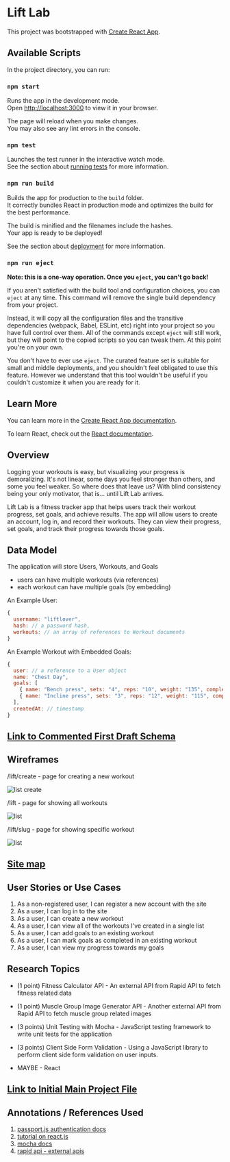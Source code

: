 # Lift Lab

This project was bootstrapped with [Create React App](https://github.com/facebook/create-react-app).


## Available Scripts

In the project directory, you can run:

### `npm start`

Runs the app in the development mode.\
Open [http://localhost:3000](http://localhost:3000) to view it in your browser.

The page will reload when you make changes.\
You may also see any lint errors in the console.

### `npm test`

Launches the test runner in the interactive watch mode.\
See the section about [running tests](https://facebook.github.io/create-react-app/docs/running-tests) for more information.

### `npm run build`

Builds the app for production to the `build` folder.\
It correctly bundles React in production mode and optimizes the build for the best performance.

The build is minified and the filenames include the hashes.\
Your app is ready to be deployed!

See the section about [deployment](https://facebook.github.io/create-react-app/docs/deployment) for more information.

### `npm run eject`

**Note: this is a one-way operation. Once you `eject`, you can't go back!**

If you aren't satisfied with the build tool and configuration choices, you can `eject` at any time. This command will remove the single build dependency from your project.

Instead, it will copy all the configuration files and the transitive dependencies (webpack, Babel, ESLint, etc) right into your project so you have full control over them. All of the commands except `eject` will still work, but they will point to the copied scripts so you can tweak them. At this point you're on your own.

You don't have to ever use `eject`. The curated feature set is suitable for small and middle deployments, and you shouldn't feel obligated to use this feature. However we understand that this tool wouldn't be useful if you couldn't customize it when you are ready for it.


## Learn More

You can learn more in the [Create React App documentation](https://facebook.github.io/create-react-app/docs/getting-started).

To learn React, check out the [React documentation](https://reactjs.org/).


## Overview

Logging your workouts is easy, but visualizing your progress is demoralizing. It's not linear, some days you feel stronger than others, and some you feel weaker. So where does that leave us? With blind consistency being your only motivator, that is... until Lift Lab arrives.

Lift Lab is a fitness tracker app that helps users track their workout progress, set goals, and achieve results. The app will allow users to create an account, log in, and record their workouts. They can view their progress, set goals, and track their progress towards those goals.


## Data Model

The application will store Users, Workouts, and Goals

* users can have multiple workouts (via references)
* each workout can have multiple goals (by embedding)

An Example User:

```javascript
{
  username: "liftlover",
  hash: // a password hash,
  workouts: // an array of references to Workout documents
}
```

An Example Workout with Embedded Goals:

```javascript
{
  user: // a reference to a User object
  name: "Chest Day",
  goals: [
    { name: "Bench press", sets: "4", reps: "10", weight: "135", completed: true},
    { name: "Incline press", sets: "3", reps: "12", weight: "115", completed: false},
  ],
  createdAt: // timestamp
}
```


## [Link to Commented First Draft Schema](db.mjs)


## Wireframes

/lift/create - page for creating a new workout

![list create](documentation/lift-create.png)

/lift - page for showing all workouts

![list](documentation/lift.png)

/lift/slug - page for showing specific workout

![list](documentation/lift-slug.png)


## [Site map](documentation/site-map.png)


## User Stories or Use Cases

1. As a non-registered user, I can register a new account with the site
2. As a user, I can log in to the site
3. As a user, I can create a new workout
4. As a user, I can view all of the workouts I've created in a single list
5. As a user, I can add goals to an existing workout
6. As a user, I can mark goals as completed in an existing workout
7. As a user, I can view my progress towards my goals


## Research Topics

* (1 point) Fitness Calculator API - An external API from Rapid API to fetch fitness related data
* (1 point) Muscle Group Image Generator API - Another external API from Rapid API to fetch muscle group related images
* (3 points) Unit Testing with Mocha - JavaScript testing framework to write unit tests for the application
* (3 points) Client Side Form Validation - Using a JavaScript library to perform client side form validation on user inputs.

* MAYBE - React


## [Link to Initial Main Project File](app.mjs)


## Annotations / References Used

1. [passport.js authentication docs](http://passportjs.org/docs)
2. [tutorial on react.js](https://react.dev/learn/tutorial-tic-tac-toe)
3. [mocha docs](https://mochajs.org/api/mocha.js.html)
4. [rapid api - external apis](https://rapidapi.com/search/fitness)
